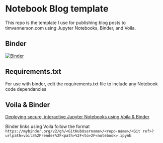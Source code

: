 # Notebook Blog template

This repo is the template I use for publishing blog posts to timvannerson.com using Jupyter Notebooks, Binder, and Voila.

## Binder
[![Binder](https://mybinder.org/badge_logo.svg)](https://mybinder.org/v2/gh/TimVannerson/test-notebook-blog/HEAD?urlpath=voila%2Frender%2Findex.ipynb)

## Requirements.txt
For use with binder, edit the requirements.txt file to include any Notebook code dependancies 

## Voila & Binder
[Deploying secure, interactive Jupyter Notebooks using Voila & Binder](https://voila.readthedocs.io/en/stable/deploy.html)

Binder links using Voila follow the format
``https://mybinder.org/v2/gh/<GitHubUsername>/<repo-name>/<Git ref>?urlpath=voila%2Frender%2F<path>%2F<to>2F<notebook>.ipynb``
